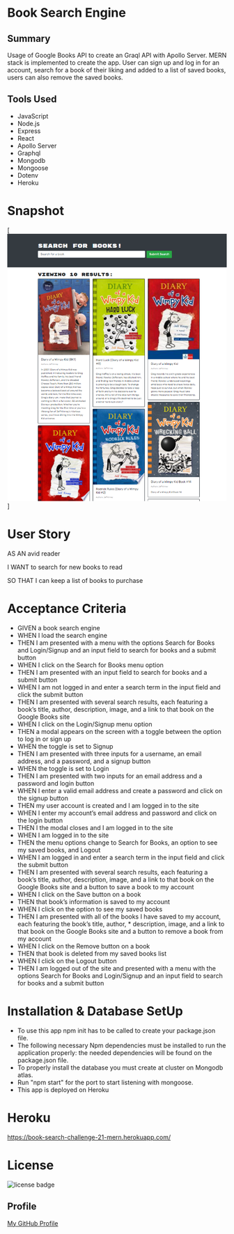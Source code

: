 # Book Search Engine

## Summary

Usage of Google Books API to create an Graql API with Apollo Server. MERN stack is implemented to create the app. User can sign up and log in for an account, search for a book of their liking and added to a list of saved books, users can also remove the saved books.

## Tools Used

* JavaScript
* Node.js
* Express
* React
* Apollo Server
* Graphql
* Mongodb
* Mongoose
* Dotenv
* Heroku



# Snapshot

[![Book Search](images/booksearchexample.PNG)]




# User Story

AS AN avid reader

I WANT to search for new books to read

SO THAT I can keep a list of books to purchase

# Acceptance Criteria

* GIVEN a book search engine
* WHEN I load the search engine
* THEN I am presented with a menu with the options Search for Books and Login/Signup and an input field to search for books and a submit button
* WHEN I click on the Search for Books menu option
* THEN I am presented with an input field to search for books and a submit button
* WHEN I am not logged in and enter a search term in the input field and click the submit button
* THEN I am presented with several search results, each featuring a book’s title, author, description, image, and a link to that book on the Google Books site
* WHEN I click on the Login/Signup menu option
* THEN a modal appears on the screen with a toggle between the option to log in or sign up
* WHEN the toggle is set to Signup
* THEN I am presented with three inputs for a username, an email address, and a password, and a signup button
* WHEN the toggle is set to Login
* THEN I am presented with two inputs for an email address and a password and login button
* WHEN I enter a valid email address and create a password and click on the signup button
* THEN my user account is created and I am logged in to the site
* WHEN I enter my account’s email address and password and click on the login button
* THEN I the modal closes and I am logged in to the site
* WHEN I am logged in to the site
* THEN the menu options change to Search for Books, an option to see my saved books, and Logout
* WHEN I am logged in and enter a search term in the input field and click the submit button
* THEN I am presented with several search results, each featuring a book’s title, author, description, image, and a link to that book on the Google Books site and a button to save a book to my account
* WHEN I click on the Save button on a book
* THEN that book’s information is saved to my account
* WHEN I click on the option to see my saved books
* THEN I am presented with all of the books I have saved to my account, each featuring the book’s title, author, * description, image, and a link to that book on the Google Books site and a button to remove a book from my account
* WHEN I click on the Remove button on a book
* THEN that book is deleted from my saved books list
* WHEN I click on the Logout button
* THEN I am logged out of the site and presented with a menu with the options Search for Books and Login/Signup and an input field to search for books and a submit button 

# Installation & Database SetUp
* To use this app npm init has to be called to create your package.json file.
* The following necessary Npm dependencies must be installed to run the application properly: the needed dependencies will be found on the package.json file.
* To properly install the database you must create at cluster on Mongodb atlas.
* Run "npm start" for the port to start listening with mongoose.
* This app is deployed on Heroku




# Heroku

https://book-search-challenge-21-mern.herokuapp.com/

# License
![license badge](https://img.shields.io/badge/license-MIT-brightgreen)

## Profile
  [My GitHub Profile](https://github.com/JustinBugarin)

